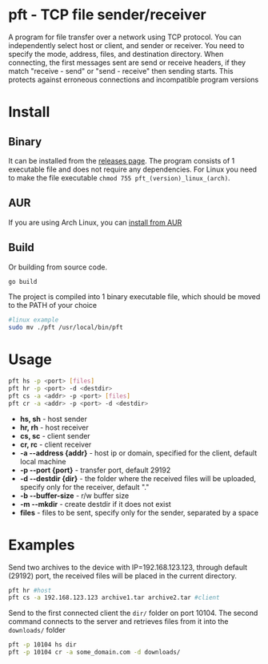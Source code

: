# pft - TCP file sender/receiver
A program for file transfer over a network using TCP protocol. You can independently select host or client, and sender or receiver. You need to specify the mode, address, files, and destination directory. When connecting, the first messages sent are send or receive headers, if they match "receive - send" or "send - receive" then sending starts. This protects against erroneous connections and incompatible program versions

# Install
## Binary
It can be installed from the [releases page](https://github.com/faceleft/pft/releases). The program consists of 1 executable file and does not require any dependencies. For Linux you need to make the file executable `chmod 755 pft_(version)_linux_(arch)`.

## AUR
If you are using Arch Linux, you can [install from AUR](https://aur.archlinux.org/packages/pft)

## Build
Or building from source code.
```bash
go build
```
The project is compiled into 1 binary executable file, which should be moved to the PATH of your choice
```bash
#linux example
sudo mv ./pft /usr/local/bin/pft
```

# Usage 

```bash
pft hs -p <port> [files]
pft hr -p <port> -d <destdir>
pft cs -a <addr> -p <port> [files]
pft cr -a <addr> -p <port> -d <destdir>
```

* __hs, sh__ - host sender
* __hr, rh__ - host receiver
* __cs, sc__ - client sender
* __cr, rc__ - client receiver
* __-a --address {addr}__ - host ip or domain, specified for the client, default local machine
* __-p --port {port}__ - transfer port, default 29192
* __-d --destdir {dir}__ - the folder where the received files will be uploaded, specify only for the receiver, default "."
* __-b --buffer-size__ - r/w buffer size
* __-m --mkdir__ - сreate destdir if it does not exist
* __files__ - files to be sent, specify only for the sender, separated by a space

# Examples

Send two archives to the device with IP=192.168.123.123, through default (29192) port, the received files will be placed in the current directory.
```bash
pft hr #host
pft cs -a 192.168.123.123 archive1.tar archive2.tar #client
```

Send to the first connected client the `dir/` folder on port 10104. 
The second command connects to the server and retrieves files from it into the
`downloads/` folder
```bash
pft -p 10104 hs dir
pft -p 10104 cr -a some_domain.com -d downloads/
```
